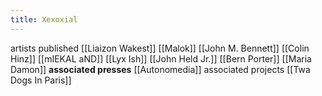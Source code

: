 ```yaml
---
title: Xexoxial
---
```


artists published
[[Liaizon Wakest]]
[[Malok]]
[[John M. Bennett]]
[[Colin Hinz]]
[[mIEKAL aND]]
[[Lyx Ish]]
[[John Held Jr.]]
[[Bern Porter]]
[[Maria Damon]]
**associated presses**
[[Autonomedia]]
associated projects
[[Twa Dogs In Paris]]
